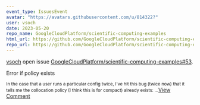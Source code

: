```yaml
---
event_type: IssuesEvent
avatar: "https://avatars.githubusercontent.com/u/814322?"
user: vsoch
date: 2023-05-20
repo_name: GoogleCloudPlatform/scientific-computing-examples
html_url: https://github.com/GoogleCloudPlatform/scientific-computing-examples/issues/53
repo_url: https://github.com/GoogleCloudPlatform/scientific-computing-examples
---
```


<a href='https://github.com/vsoch' target='_blank'>vsoch</a> open issue <a href='https://github.com/GoogleCloudPlatform/scientific-computing-examples/issues/53' target='_blank'>GoogleCloudPlatform/scientific-computing-examples#53</a>.

<p>Error if policy exists</p><small>In the case that a user runs a particular config twice, I've hit this bug (twice now) that it tells me the collocation policy (I think this is for compact) already exists:...</small><a href='https://github.com/GoogleCloudPlatform/scientific-computing-examples/issues/53' target='_blank'>View Comment</a>